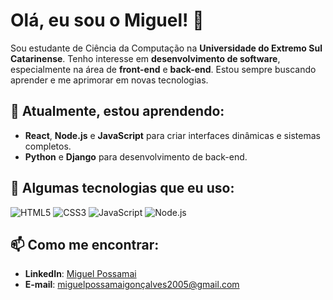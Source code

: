# Olá, eu sou o Miguel! 👋

Sou estudante de Ciência da Computação na **Universidade do Extremo Sul Catarinense**. Tenho interesse em **desenvolvimento de software**, especialmente na área de **front-end** e **back-end**. Estou sempre buscando aprender e me aprimorar em novas tecnologias.

## 🌱 Atualmente, estou aprendendo:
- **React**, **Node.js** e **JavaScript** para criar interfaces dinâmicas e sistemas completos.
- **Python** e **Django** para desenvolvimento de back-end.

## 🚀 Algumas tecnologias que eu uso:
![HTML5](https://img.shields.io/badge/HTML5-E34F26?style=for-the-badge&logo=html5&logoColor=white)
![CSS3](https://img.shields.io/badge/CSS3-1572B6?style=for-the-badge&logo=css3&logoColor=white)
![JavaScript](https://img.shields.io/badge/JavaScript-F7DF1E?style=for-the-badge&logo=javascript&logoColor=black)
![Node.js](https://img.shields.io/badge/Node.js-339933?style=for-the-badge&logo=node.js&logoColor=white)

## 📫 Como me encontrar:
- **LinkedIn**: [Miguel Possamai](https://www.linkedin.com/in/miguelpossamai)
- **E-mail**: miguelpossamaigonçalves2005@gmail.com
